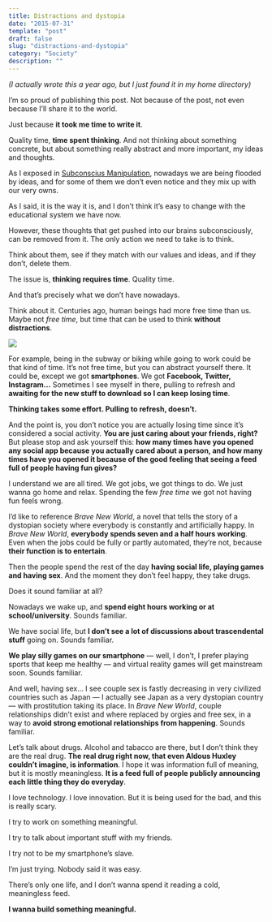 ```yaml
---
title: Distractions and dystopia
date: "2015-07-31"
template: "post"
draft: false
slug: "distractions-and-dystopia"
category: "Society"
description: ""
---
```


*(I actually wrote this a year ago, but I just found it in my home directory)*

I’m so proud of publishing this post. Not because of the post, not even because I’ll share it to the world.

Just because **it took me time to write it**.

Quality time, **time spent thinking**. And not thinking about something concrete, but about something really abstract and more important, my ideas and thoughts.

As I exposed in [Subconscius Manipulation](http://blog.luisivan.net/subconscious-manipulation), nowadays we are being flooded by ideas, and for some of them we don’t even notice and they mix up with our very owns.

As I said, it is the way it is, and I don’t think it’s easy to change with the educational system we have now.

However, these thoughts that get pushed into our brains subconsciously, can be removed from it. The only action we need to take is to think.

Think about them, see if they match with our values and ideas, and if they don’t, delete them.

The issue is, **thinking requires time**. Quality time.

And that’s precisely what we don’t have nowadays.

Think about it. Centuries ago, human beings had more free time than us. Maybe not *free time*, but time that can be used to think **without distractions**.

![](https://cdn-images-1.medium.com/max/2000/1*La9lu7hjaw6HvwEpxH_rqw.jpeg)

For example, being in the subway or biking while going to work could be that kind of time. It’s not free time, but you can abstract yourself there.
 It could be, except we got **smartphones**. We got **Facebook, Twitter, Instagram…** Sometimes I see myself in there, pulling to refresh and **awaiting for the new stuff to download so I can keep losing time**.

**Thinking takes some effort. Pulling to refresh, doesn’t.**

And the point is, you don’t notice you are actually losing time since it’s considered a social activity. **You are just caring about your friends, right?**
 But please stop and ask yourself this: **how many times have you opened any social app because you actually cared about a person, and how many times have you opened it because of the good feeling that seeing a feed full of people having fun gives?**

I understand we are all tired. We got jobs, we got things to do. We just wanna go home and relax. Spending the few *free time* we got not having fun feels wrong.

I’d like to reference *Brave New World*, a novel that tells the story of a dystopian society where everybody is constantly and artificially happy.
 In *Brave New World*, **everybody spends seven and a half hours working**. Even when the jobs could be fully or partly automated, they’re not, because **their function is to entertain**.

Then the people spend the rest of the day **having social life, playing games and having sex**. And the moment they don’t feel happy, they take drugs.

Does it sound familiar at all?

Nowadays we wake up, and **spend eight hours working or at school/university**. Sounds familiar.

We have social life, but **I don’t see a lot of discussions about trascendental stuff** going on. Sounds familiar.

**We play silly games on our smartphone** — well, I don’t, I prefer playing sports that keep me healthy — and virtual reality games will get mainstream soon. Sounds familiar.

And well, having sex… I see couple sex is fastly decreasing in very civilized countries such as Japan — I actually see Japan as a very dystopian country — with prostitution taking its place. In *Brave New World*, couple relationships didn’t exist and where replaced by orgies and free sex, in a way to **avoid strong emotional relationships from happening**. Sounds familiar.

Let’s talk about drugs. Alcohol and tabacco are there, but I don’t think they are the real drug. **The real drug right now, that even Aldous Huxley couldn’t imagine, is information**. I hope it was information full of meaning, but it is mostly meaningless. **It is a feed full of people publicly announcing each little thing they do everyday**.

I love technology. I love innovation. But it is being used for the bad, and this is really scary.

I try to work on something meaningful.

I try to talk about important stuff with my friends.

I try not to be my smartphone’s slave.

I’m just trying. Nobody said it was easy.

There’s only one life, and I don’t wanna spend it reading a cold, meaningless feed.

**I wanna build something meaningful.**
